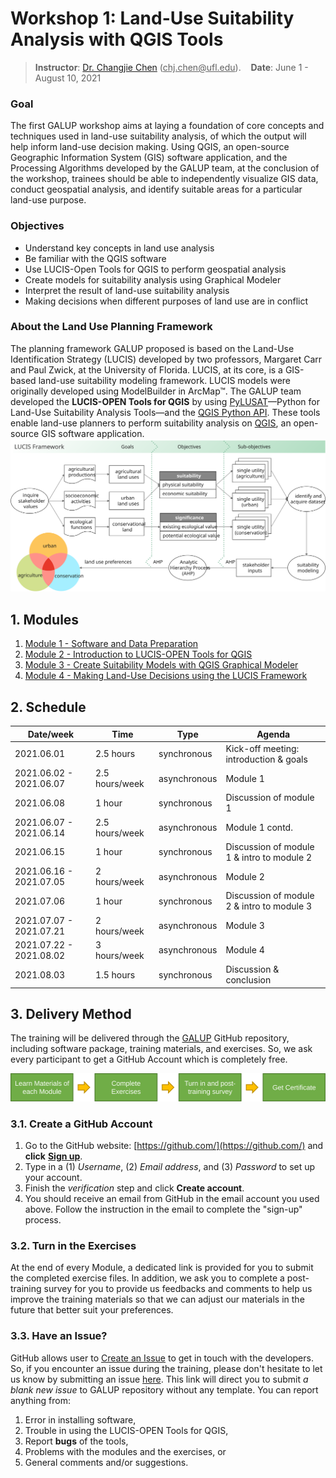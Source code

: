 # Workshop 1: Land-Use Suitability Analysis with QGIS Tools

> **Instructor**: [Dr. Changjie Chen](https://github.com/chjch) (<ins>chj.chen@<i></i>ufl.edu</ins>).&nbsp;&nbsp;&nbsp;&nbsp;**Date**: June 1 - August 10, 2021
     
### Goal

The first GALUP workshop aims at laying a foundation of core
concepts and techniques used in land-use suitability analysis, of which the
output will help inform land-use decision making.
Using QGIS, an open-source Geographic Information System (GIS) software
application, and the Processing Algorithms developed by the GALUP team, at the
conclusion of the workshop, trainees should be able to independently visualize
GIS data, conduct geospatial analysis, and identify suitable areas for a
particular land-use purpose.

### Objectives

- Understand key concepts in land use analysis
- Be familiar with the QGIS software
- Use LUCIS-Open Tools for QGIS to perform geospatial analysis
- Create models for suitability analysis using Graphical Modeler
- Interpret the result of land-use suitability analysis
- Making decisions when different purposes of land use are in conflict

### About the Land Use Planning Framework

The planning framework GALUP proposed is based on the Land-Use Identification
Strategy (LUCIS) developed by two professors, Margaret Carr and Paul Zwick, at
the University of Florida. LUCIS, at its core, is a GIS-based land-use
suitability modeling framework. LUCIS models were originally developed using
ModelBuilder in ArcMap&trade;.
The GALUP team developed the **LUCIS-OPEN Tools for QGIS** by using
[PyLUSAT](https://github.com/chjch/pylusat)—Python for Land-Use Suitability
Analysis Tools—and the [QGIS Python API](https://qgis.org/pyqgis/3.10/).
These tools enable land-use planners to perform suitability analysis on
[QGIS](https://docs.qgis.org/3.10/en/docs/user_manual/preamble/foreword.html#foreword),
an open-source GIS software application.
![lucis_open](../../../img/dgrm/lucis_workflow.svg)

## 1. Modules

1. [Module 1 - Software and Data Preparation](module1.md)
2. [Module 2 - Introduction to LUCIS-OPEN Tools for QGIS](module2.md)
3. [Module 3 - Create Suitability Models with QGIS Graphical Modeler](module3.md)
4. [Module 4 - Making Land-Use Decisions using the LUCIS Framework](module4.md)

## 2. Schedule

| Date/week               | Time           | Type         | Agenda                                     |
|-------------------------|----------------|--------------|--------------------------------------------|
| 2021.06.01              | 2.5 hours      | synchronous  | Kick-off meeting: introduction & goals     |
| 2021.06.02 - 2021.06.07 | 2.5 hours/week | asynchronous | Module 1                                   |
| 2021.06.08              | 1 hour         | synchronous  | Discussion of module 1                     |
| 2021.06.07 - 2021.06.14 | 2.5 hours/week | asynchronous | Module 1 contd.                            |
| 2021.06.15              | 1 hour         | synchronous  | Discussion of module 1 & intro to module 2 |
| 2021.06.16 - 2021.07.05 | 2 hours/week   | asynchronous | Module 2                                   |
| 2021.07.06              | 1 hour         | synchronous  | Discussion of module 2 & intro to module 3 |
| 2021.07.07 - 2021.07.21 | 2 hours/week   | asynchronous | Module 3                                   |
| 2021.07.22 - 2021.08.02 | 3 hours/week   | asynchronous | Module 4                                   |
| 2021.08.03              | 1.5 hours      | synchronous  | Discussion & conclusion                    |

## 3. Delivery Method

The training will be delivered through the
[GALUP](https://github.com/SERVIR-WA/GALUP) GitHub repository, including
software package, training materials, and exercises. So, we ask every
participant to get a GitHub Account which is completely free.

![training_workflow](../../../img/dgrm/training_workflow.svg)

### 3.1. Create a GitHub Account

1. Go to the GitHub website: [https://github.com/](https://github.com/)
   and **click**
   [**Sign up**](https://github.com/join?ref_cta=Sign+up&ref_loc=header+logged+out&ref_page=%2F&source=header-home).
2. Type in a (1) _Username_, (2) _Email address_, and (3) _Password_ to set up
   your account.
3. Finish the _verification_ step and click **Create account**.
4. You should receive an email from GitHub in the email account you used above.
   Follow the instruction in the email to complete the "sign-up" process.

### 3.2. Turn in the Exercises

At the end of every Module, a dedicated link is provided for you to submit the
completed exercise files. In addition, we ask you to complete a post-training
survey for you to provide us feedbacks and comments to help us improve the
training materials so that we can adjust our materials in the future that
better suit your preferences.

### 3.3. Have an Issue?

GitHub allows user to
[Create an Issue](https://docs.github.com/en/issues/tracking-your-work-with-issues/creating-issues/creating-an-issue)
to get in touch with the developers.
So, if you encounter an issue during the training, please don't hesitate to let
us know by submitting an issue
[here](https://github.com/SERVIR-WA/GALUP/issues/new).
This link will direct you to submit _a blank new issue_ to GALUP repository
without any template.
You can report anything from:

1. Error in installing software,
2. Trouble in using the LUCIS-OPEN Tools for QGIS,
3. Report **bugs** of the tools,
4. Problems with the modules and the exercises, or
5. General comments and/or suggestions.
